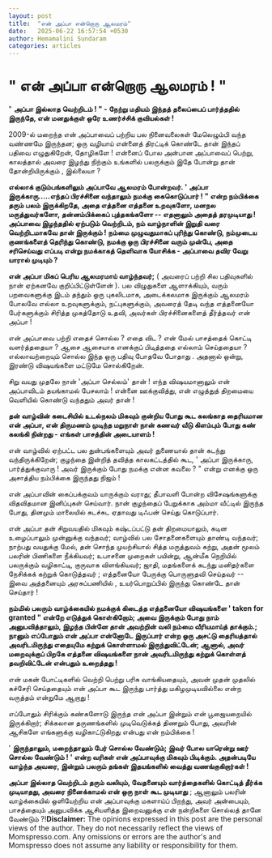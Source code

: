 ```yaml
---
layout: post
title:  "என் அப்பா என்றொரு ஆலமரம்"
date:   2025-06-22 16:57:54 +0530
author: Hemamalini Sundaram
categories: articles
---
```


#  \" என் அப்பா என்றொரு ஆலமரம் ! \" 

" **அப்பா இல்லாத வெற்றிடம் ! " - நேற்று மதியம் இந்தத் தலைப்பைப் பார்த்ததில் இருந்தே,
என் மனதுக்குள் ஒரே உணர்ச்சிக் குவியல்கள் !**

2009-ல் மறைந்த என் அப்பாவைப் பற்றிய பல நினைவலைகள் மேலெழும்பி வந்த வண்ணமே இருந்தன;
ஒரு வழியாய் என்னைத் திரட்டிக் கொண்டே தான் இந்தப் பதிவை எழுதுகிறேன், தோழிகளே !
என்னைப் போல அன்பான அப்பாவைப் பெற்று, காலத்தால் அவரை இழந்து நிற்கும் உங்களில் பலருக்கும்
இதே போன்று தான் தோன்றியிருக்கும் , இல்லையா ?

**எல்லாக் குடும்பங்களிலும் அப்பாவே ஆலமரம் போன்றவர். ' அப்பா இருக்காரு.....எந்தப்
பிரச்சினை வந்தாலும் நமக்கு கைகொடுப்பார் ! " என்ற நம்பிக்கை தரும் பலம் இருக்கிறதே,
அதை எத்தனை எத்தனை உறவுகளோ, மனநல மருத்துவர்களோ, தன்னம்பிக்கைப் புத்தகங்களோ --
எதனாலும் அதைத் தரமுடியாது ! அப்பாவை இழந்ததில் ஏற்படும் வெற்றிடம், நம் வாழ்நாளின்
இறுதி வரை வெற்றிடமாகவே தான் இருக்கும் ! நம்மை முழுவதுமாகப் புரிந்து கொண்டு,
நம்முடைய குணங்களைத் தெரிந்து கொண்டு, நமக்கு ஒரு பிரச்சினை வரும் முன்பே, அதை
சரிசெய்வது எப்படி என்று நமக்காகத் தெளிவாக யோசிக்க - அப்பாவை தவிர வேறு யாரால்
முடியும் ?**

**என் அப்பா மிகப் பெரிய ஆலமரமாய் வாழ்ந்தவர்;** ( அவரைப் பற்றி சில பதிவுகளில் நான்
ஏற்கனவே குறிப்பிட்டுள்ளேன் ). பல விழுதுகளை ஆளாக்கியும், வரும் பறவைகளுக்கு இடம்
தந்தும் ஒரு புகலிடமாக, அடைக்கலமாக இருக்கும் ஆலமரம் போலவே எல்லா உறவுகளுக்கும்,
நட்புகளுக்கும், அவரைத் தேடி வந்த எத்தனையோ பேர்களுக்கும் சிரித்த முகத்தோடு உதவி,
அவர்கள் பிரச்சினைகளைத் தீர்த்தவர் என் அப்பா !

என் அப்பாவை பற்றி எதைச் சொல்ல ? எதை விட ? என் மேல் பாசத்தைக் கொட்டி வளர்த்ததையா ?
ஆசை ஆசையாக எனக்குப் பிடித்ததை எல்லாம் செய்ததையா ? எல்லாவற்றையும் சொல்ல இந்த ஒரு
பதிவு போதவே போதாது . அதனால் ஒன்று, இரண்டு விஷயங்களை மட்டுமே சொல்கிறேன்.

சிறு வயது முதலே நான் 'அப்பா செல்லம்' தான் ! எந்த விஷயமானாலும் என் அப்பாவிடம்
தயங்காமல் பேசலாம் ! என்னை ஊக்குவித்து, என் எழுத்துத் திறமையை வெளியில் கொண்டு வந்ததும்
அவர் தான் !

**தன் வாழ்வின் கடைசியில் உடல்நலம் மிகவும் குன்றிய போது கூட கலங்காத தைரியமான என்
அப்பா, என் திருமணம் முடிந்த மறுநாள் நான் கணவர் வீடு கிளம்பும் போது கண் கலங்கி
நின்றது - எங்கள் பாசத்தின் அடையாளம் !**

என் வாழ்வில் ஏற்பட்ட பல துன்பங்களையும் அவர் துணையால் தான் கடந்து வந்திருக்கிறேன்;
குழந்தை இன்றித் தவித்த காலகட்டத்தில் கூட, ' அப்பா இருக்காரு, பார்த்துக்குவாரு ! அவர்
இருக்கும் போது நமக்கு என்ன கவலை ? " என்று எனக்கு ஒரு அசாத்திய நம்பிக்கை இருந்தது
நிஜம் !

என் அப்பாவின் கைப்பக்குவம் யாருக்கும் வராது; தீபாவளி போன்ற விசேஷங்களுக்கு விதவிதமான
இனிப்புகள் செய்வார். நான் குழந்தைப் பேறுக்காக அம்மா வீட்டில் இருந்த போது, தினமும்
மாலையில் சுடச்சுட ஏதாவது டிஃபன் செய்து கொடுப்பார்.

என் அப்பா தன் சிறுவயதில் மிகவும் கஷ்டப்பட்டு தன் திறமையாலும், கடின உழைப்பாலும்
முன்னுக்கு வந்தவர்; வாழ்வில் பல சோதனைகளையும் தாண்டி வந்தவர்; நாற்பது வயதுக்கு மேல்,
தன் சொந்த முயற்சியால் சித்த மருத்துவம் கற்று, அதன் மூலம் பலரின் பிணிகளை நீக்கியவர்;
உபாசனை முறைகள் பயின்று, ஆன்மீக நெறியில் பலருக்கும் வழிகாட்டி, குருவாக விளங்கியவர்;
ஜாதி, மதங்களைக் கடந்து மனிதர்களை நேசிக்கக் கற்றுக் கொடுத்தவர் ; எத்தனையோ பேருக்கு
பொருளுதவி செய்தவர் -- இவை அத்தனையும் அரசுப்பணியில் , உயர்பொறுப்பில் இருந்து கொண்டே
தான் செய்தார் !

**நம்மில் பலரும் வாழ்க்கையில் நமக்குக் கிடைத்த எத்தனையோ விஷயங்களை ' taken for
granted " என்றே எடுத்துக் கொள்கிறோம்; அவை இருக்கும் போது நாம் அனுபவித்தாலும், இழந்த
பின்னே தான் அவற்றின் வலி நம்மை வீரியமாய்த் தாக்கும்.; நானும் எப்போதும் என் அப்பா என்னோடே
இருப்பார் என்ற ஒரு அசட்டு தைரியத்தால் அவரிடமிருந்து எதையுமே கற்றுக் கொள்ளாமல்
இருந்துவிட்டேன்; ஆனால், அவர் மறைவுக்குப் பிறகே எத்தனை விஷயங்களை நான் அவரிடமிருந்து
கற்றுக் கொள்ளத் தவறிவிட்டேன் என்பதும் உறைத்தது !**

என் மகன் போட்டிகளில் வெற்றி பெற்று பரிசு வாங்கியதையும், அவன் முதன் முதலில் கச்சேரி
செய்ததையும் என் அப்பா கூட இருந்து பார்த்து மகிழமுடியவில்லை என்ற வருத்தம் என்றுமே
ஆறாது !

எப்போதும் சிரிக்கும் கண்களோடு இருந்த என் அப்பா இன்றும் என் பூஜையறையில் இருக்கிறார்;
சிக்கலான தருணங்களில் முடிவெடுக்கத் திணறும் போது, அவரின் ஆசிகளே எங்களுக்கு
வழிகாட்டுகிறது என்பது என் நம்பிக்கை !

' **இருந்தாலும், மறைந்தாலும் பேர் சொல்ல வேண்டும்; இவர் போல யாரென்று ஊர் சொல்ல வேண்டும்
! ' என்ற வரிகள் என் அப்பாவுக்கு மிகவும் பிடிக்கும். அதன்படியே வாழ்ந்த அவரை, இன்றும்
பலரும் தங்கள் இதயங்களில் வைத்து வணங்குகிறார்கள் !**

**அப்பா இல்லாத வெற்றிடம் தரும் வலியும், வேதனையும் வார்த்தைகளில் கொட்டித் தீர்க்க
முடியாதது, அவரை நினைக்காமல் என் ஒரு நாள் கூட முடியாது** ; ஆனாலும் பலரின்
வாழ்க்கையில் ஒளியேற்றிய என் அப்பாவுக்கு மகளாய்ப் பிறந்து, அவர் அன்பையும், பாசத்தையும்
அனுபவிக்க ஆசியளித்த இறைவனுக்கு என் நன்றிகளை சொல்லத் தானே வேண்டும்
?!**Disclaimer:** The opinions expressed in this post are the personal
views of the author. They do not necessarily reflect the views of
Momspresso.com. Any omissions or errors are the author\'s and Momspresso
does not assume any liability or responsibility for them.
